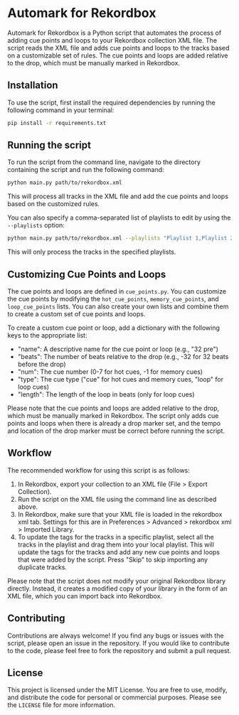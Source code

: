 # Automark for Rekordbox

Automark for Rekordbox is a Python script that automates the process of adding cue points and loops to your Rekordbox collection XML file. The script reads the XML file and adds cue points and loops to the tracks based on a customizable set of rules. The cue points and loops are added relative to the drop, which must be manually marked in Rekordbox.

## Installation

To use the script, first install the required dependencies by running the following command in your terminal:

```bash
pip install -r requirements.txt
```

## Running the script

To run the script from the command line, navigate to the directory containing the script and run the following command:

```bash
python main.py path/to/rekordbox.xml
```

This will process all tracks in the XML file and add the cue points and loops based on the customized rules.

You can also specify a comma-separated list of playlists to edit by using the `--playlists` option:

```bash
python main.py path/to/rekordbox.xml --playlists "Playlist 1,Playlist 2"
```

This will only process the tracks in the specified playlists.

## Customizing Cue Points and Loops

The cue points and loops are defined in `cue_points.py`. You can customize the cue points by modifying the `hot_cue_points`, `memory_cue_points`, and `loop_cue_points` lists. You can also create your own lists and combine them to create a custom set of cue points and loops.

To create a custom cue point or loop, add a dictionary with the following keys to the appropriate list:

-   "name": A descriptive name for the cue point or loop (e.g., "32 pre")
-   "beats": The number of beats relative to the drop (e.g., -32 for 32 beats before the drop)
-   "num": The cue number (0-7 for hot cues, -1 for memory cues)
-   "type": The cue type ("cue" for hot cues and memory cues, "loop" for loop cues)
-   "length": The length of the loop in beats (only for loop cues)

Please note that the cue points and loops are added relative to the drop, which must be manually marked in Rekordbox. The script only adds cue points and loops when there is already a drop marker set, and the tempo and location of the drop marker must be correct before running the script.

## Workflow

The recommended workflow for using this script is as follows:

1.  In Rekordbox, export your collection to an XML file (File > Export Collection).
2.  Run the script on the XML file using the command line as described above.
3.  In Rekordbox, make sure that your XML file is loaded in the rekordbox xml tab. Settings for this are in Preferences > Advanced > rekordbox xml > Imported Library.
4.  To update the tags for the tracks in a specific playlist, select all the tracks in the playlist and drag them into your local playlist. This will update the tags for the tracks and add any new cue points and loops that were added by the script. Press "Skip" to skip importing any duplicate tracks.

Please note that the script does not modify your original Rekordbox library directly. Instead, it creates a modified copy of your library in the form of an XML file, which you can import back into Rekordbox.

## Contributing
Contributions are always welcome! If you find any bugs or issues with the script, please open an issue in the repository. If you would like to contribute to the code, please feel free to fork the repository and submit a pull request.

## License
This project is licensed under the MIT License. You are free to use, modify, and distribute the code for personal or commercial purposes. Please see the `LICENSE` file for more information.
